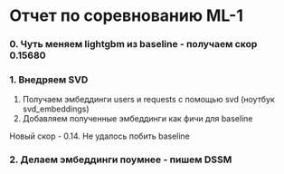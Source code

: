 # Отчет по соревнованию ML-1

### 0. Чуть меняем lightgbm из baseline - получаем скор 0.15680

### 1. Внедряем SVD
1. Получаем эмбеддинги users и requests с помощью svd (ноутбук svd_embeddings)
2. Добавляем полученные эмбеддинги как фичи для baseline

Новый скор - 0.14. Не удалось побить baseline


### 2. Делаем эмбеддинги поумнее - пишем DSSM



